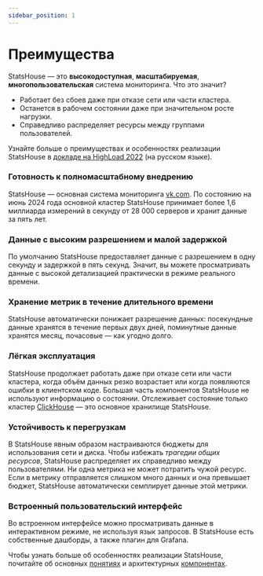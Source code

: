 ```yaml
---
sidebar_position: 1
---
```


# Преимущества

StatsHouse — это **высокодоступная**, **масштабируемая**, **многопользовательская** система мониторинга. Что это значит?
* Работает без сбоев даже при отказе сети или части кластера.
* Останется в рабочем состоянии даже при значительном росте нагрузки.
* Справедливо распределяет ресурсы между группами пользователей.

Узнайте больше о преимуществах и особенностях реализации StatsHouse в 
[докладе на HighLoad 2022](https://youtu.be/gs2_PGgPVwU) (на русском языке).

### Готовность к полномасштабному внедрению

StatsHouse — основная система мониторинга [vk.com](https://vk.com). По состоянию на июнь 2024 года основной кластер 
StatsHouse принимает более 1,6 миллиарда измерений в секунду от 28 000 серверов и хранит данные за пять лет.

### Данные с высоким разрешением и малой задержкой

По умолчанию StatsHouse предоставляет данные с разрешением в одну секунду и задержкой в пять секунд. Значит, вы 
можете просматривать данные с высокой детализацией практически в режиме реального времени.

### Хранение метрик в течение длительного времени

StatsHouse автоматически понижает разрешение данных: посекундные данные хранятся в течение первых двух дней, 
поминутные данные хранятся месяц, почасовые — как угодно долго.

### Лёгкая эксплуатация

StatsHouse продолжает работать даже при отказе сети или части кластера, когда объём данных резко 
возрастает или когда появляются ошибки в клиентском коде.
Большая часть компонентов StatsHouse не используют информацию о состоянии. Отслеживает состояние только кластер
[ClickHouse](https://clickhouse.com) — это основное хранилище StatsHouse.

### Устойчивость к перегрузкам

В StatsHouse явным образом настраиваются бюджеты для использования сети и диска.
Чтобы избежать _трагедии общих ресурсов_, StatsHouse распределяет их справедливо между пользователями. Ни одна 
метрика не может потратить чужой ресурс.
Если в метрику отправляется слишком много данных и она превышает бюджет,
StatsHouse автоматически семплирует данные этой метрики.

### Встроенный пользовательский интерфейс

Во встроенном интерфейсе можно просматривать данные в интерактивном режиме, не используя язык запросов. В StatsHouse 
есть собственные дашборды, а также плагин для Grafana.

Чтобы узнать больше об особенностях реализации StatsHouse, почитайте об основных [понятиях](concepts.md) и 
архитектурных [компонентах](comComponents.md).
